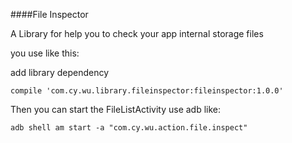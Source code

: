 ####File Inspector

A Library for help you to check your app internal storage files

you use like this:

add library dependency
```
compile 'com.cy.wu.library.fileinspector:fileinspector:1.0.0'
```

Then you can start the FileListActivity use adb like:
```
adb shell am start -a "com.cy.wu.action.file.inspect"
```
